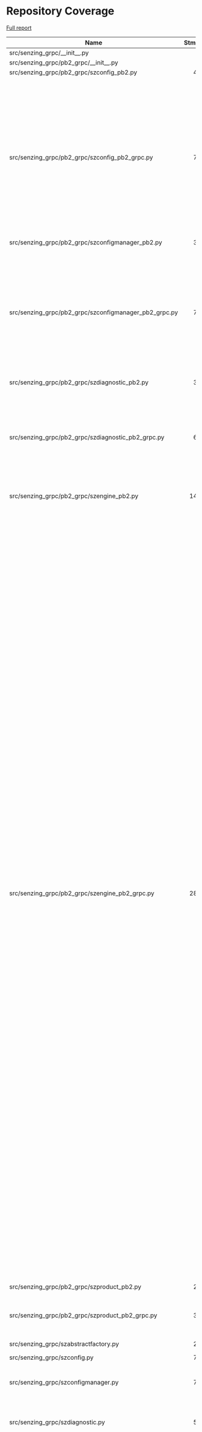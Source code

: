 # Repository Coverage

[Full report](https://htmlpreview.github.io/?https://github.com/senzing-garage/sz-sdk-python-grpc/blob/python-coverage-comment-action-data/htmlcov/index.html)

| Name                                                      |    Stmts |     Miss |   Cover |   Missing |
|---------------------------------------------------------- | -------: | -------: | ------: | --------: |
| src/senzing\_grpc/\_\_init\_\_.py                         |        8 |        0 |    100% |           |
| src/senzing\_grpc/pb2\_grpc/\_\_init\_\_.py               |        0 |        0 |    100% |           |
| src/senzing\_grpc/pb2\_grpc/szconfig\_pb2.py              |       42 |       32 |     24% |     23-54 |
| src/senzing\_grpc/pb2\_grpc/szconfig\_pb2\_grpc.py        |       78 |       35 |     55% |15-16, 19, 79-81, 85-87, 91-93, 97-99, 103-105, 109-111, 115-117, 121-161, 179, 206, 233, 260, 287, 314, 341 |
| src/senzing\_grpc/pb2\_grpc/szconfigmanager\_pb2.py       |       38 |       28 |     26% |     23-50 |
| src/senzing\_grpc/pb2\_grpc/szconfigmanager\_pb2\_grpc.py |       70 |       31 |     56% |15-16, 19, 74-76, 80-82, 86-88, 92-94, 98-100, 104-106, 110-145, 163, 190, 217, 244, 271, 298 |
| src/senzing\_grpc/pb2\_grpc/szdiagnostic\_pb2.py          |       34 |       24 |     29% |     23-46 |
| src/senzing\_grpc/pb2\_grpc/szdiagnostic\_pb2\_grpc.py    |       62 |       27 |     56% |15-16, 19, 69-71, 75-77, 81-83, 87-89, 93-95, 99-129, 147, 174, 201, 228, 255 |
| src/senzing\_grpc/pb2\_grpc/szengine\_pb2.py              |      146 |      136 |      7% |    23-158 |
| src/senzing\_grpc/pb2\_grpc/szengine\_pb2\_grpc.py        |      286 |      139 |     51% |15-16, 19, 209-211, 215-217, 221-223, 227-229, 233-235, 239-241, 245-247, 251-253, 257-259, 263-265, 269-271, 275-277, 281-283, 287-289, 293-295, 299-301, 305-307, 311-313, 317-319, 323-325, 329-331, 335-337, 341-343, 347-349, 353-355, 359-361, 365-367, 371-373, 377-379, 383-385, 389-391, 395-397, 401-403, 407-577, 595, 622, 649, 676, 703, 730, 757, 784, 811, 838, 865, 892, 919, 946, 973, 1000, 1027, 1054, 1081, 1108, 1135, 1162, 1189, 1216, 1243, 1270, 1297, 1324, 1351, 1378, 1405, 1432, 1459 |
| src/senzing\_grpc/pb2\_grpc/szproduct\_pb2.py             |       22 |       12 |     45% |     23-34 |
| src/senzing\_grpc/pb2\_grpc/szproduct\_pb2\_grpc.py       |       38 |       15 |     61% |15-16, 19, 54-56, 60-62, 66-81, 99, 126 |
| src/senzing\_grpc/szabstractfactory.py                    |       29 |        0 |    100% |           |
| src/senzing\_grpc/szconfig.py                             |       79 |        2 |     97% |   106-107 |
| src/senzing\_grpc/szconfigmanager.py                      |       70 |        4 |     94% |111-112, 120-121 |
| src/senzing\_grpc/szdiagnostic.py                         |       55 |       12 |     78% |95-96, 100-102, 121, 124-129 |
| src/senzing\_grpc/szengine.py                             |      318 |       37 |     88% |104-105, 113-114, 153-154, 164, 173-174, 186-187, 203-204, 214-215, 362-363, 379-380, 426-427, 435-436, 501, 518-519, 530-531, 553-554, 602-612 |
| src/senzing\_grpc/szhelpers.py                            |       36 |        6 |     83% |50, 54-56, 77-78 |
| src/senzing\_grpc/szproduct.py                            |       41 |        4 |     90% |98-99, 107-108 |
|                                                 **TOTAL** | **1452** |  **544** | **63%** |           |


## Setup coverage badge

Below are examples of the badges you can use in your main branch `README` file.

### Direct image

[![Coverage badge](https://raw.githubusercontent.com/senzing-garage/sz-sdk-python-grpc/python-coverage-comment-action-data/badge.svg)](https://htmlpreview.github.io/?https://github.com/senzing-garage/sz-sdk-python-grpc/blob/python-coverage-comment-action-data/htmlcov/index.html)

This is the one to use if your repository is private or if you don't want to customize anything.

### [Shields.io](https://shields.io) Json Endpoint

[![Coverage badge](https://img.shields.io/endpoint?url=https://raw.githubusercontent.com/senzing-garage/sz-sdk-python-grpc/python-coverage-comment-action-data/endpoint.json)](https://htmlpreview.github.io/?https://github.com/senzing-garage/sz-sdk-python-grpc/blob/python-coverage-comment-action-data/htmlcov/index.html)

Using this one will allow you to [customize](https://shields.io/endpoint) the look of your badge.
It won't work with private repositories. It won't be refreshed more than once per five minutes.

### [Shields.io](https://shields.io) Dynamic Badge

[![Coverage badge](https://img.shields.io/badge/dynamic/json?color=brightgreen&label=coverage&query=%24.message&url=https%3A%2F%2Fraw.githubusercontent.com%2Fsenzing-garage%2Fsz-sdk-python-grpc%2Fpython-coverage-comment-action-data%2Fendpoint.json)](https://htmlpreview.github.io/?https://github.com/senzing-garage/sz-sdk-python-grpc/blob/python-coverage-comment-action-data/htmlcov/index.html)

This one will always be the same color. It won't work for private repos. I'm not even sure why we included it.

## What is that?

This branch is part of the
[python-coverage-comment-action](https://github.com/marketplace/actions/python-coverage-comment)
GitHub Action. All the files in this branch are automatically generated and may be
overwritten at any moment.